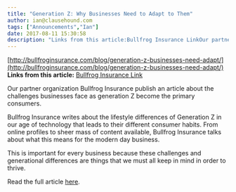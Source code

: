 ```yaml
---
title: "Generation Z: Why Businesses Need to Adapt to Them"
author: ian@clausehound.com
tags: ["Announcements","Ian"]
date: 2017-08-11 15:30:58
description: "Links from this article:Bullfrog Insurance LinkOur partner organization Bullfrog Insurance publish an article about the challenges businesses face..."
---
```


[http://bullfroginsurance.com/blog/generation-z-businesses-need-adapt/](http://bullfroginsurance.com/blog/generation-z-businesses-need-adapt/)
**Links from this article:**
[Bullfrog Insurance Link](http://bullfroginsurance.com/blog/generation-z-businesses-need-adapt/)

Our partner organization Bullfrog Insurance publish an article about the challenges businesses face as generation Z become the primary consumers.

Bullfrog Insurance writes about the lifestyle differences of Generation Z in our age of technology that leads to their different consumer habits. From online profiles to sheer mass of content available, Bullfrog Insurance talks about what this means for the modern day business.

This is important for every business because these challenges and generational differences are things that we must all keep in mind in order to thrive.

Read the full article [here](http://bullfroginsurance.com/blog/generation-z-businesses-need-adapt/).